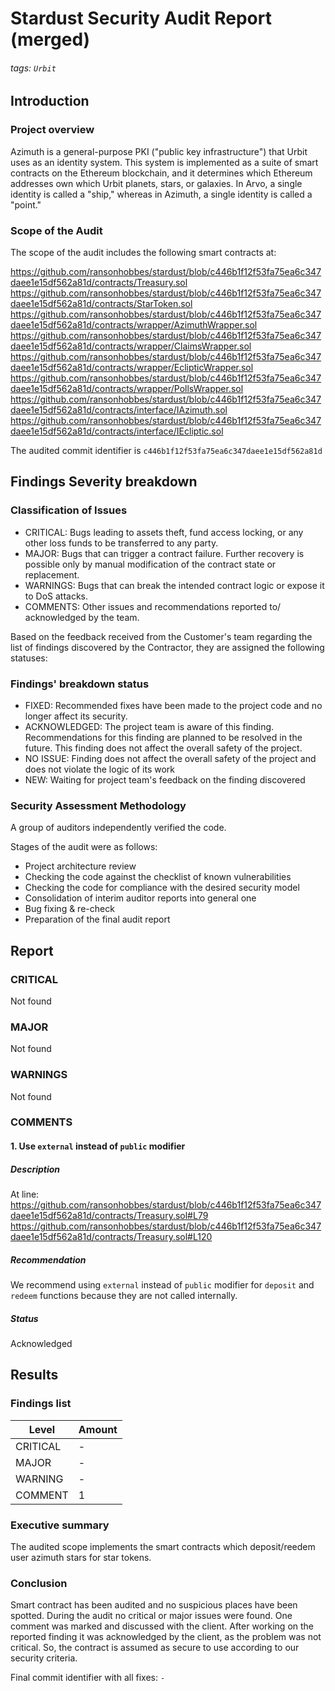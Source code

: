 # Stardust Security Audit Report (merged)

###### tags: `Urbit`

## Introduction

### Project overview

Azimuth is a general-purpose PKI ("public key infrastructure") that Urbit uses as an identity system. This system is implemented as a suite of smart contracts on the Ethereum blockchain, and it determines which Ethereum addresses own which Urbit planets, stars, or galaxies. In Arvo, a single identity is called a "ship," whereas in Azimuth, a single identity is called a "point." 


### Scope of the Audit
The scope of the audit includes the following smart contracts at:

https://github.com/ransonhobbes/stardust/blob/c446b1f12f53fa75ea6c347daee1e15df562a81d/contracts/Treasury.sol
https://github.com/ransonhobbes/stardust/blob/c446b1f12f53fa75ea6c347daee1e15df562a81d/contracts/StarToken.sol
https://github.com/ransonhobbes/stardust/blob/c446b1f12f53fa75ea6c347daee1e15df562a81d/contracts/wrapper/AzimuthWrapper.sol
https://github.com/ransonhobbes/stardust/blob/c446b1f12f53fa75ea6c347daee1e15df562a81d/contracts/wrapper/ClaimsWrapper.sol
https://github.com/ransonhobbes/stardust/blob/c446b1f12f53fa75ea6c347daee1e15df562a81d/contracts/wrapper/EclipticWrapper.sol
https://github.com/ransonhobbes/stardust/blob/c446b1f12f53fa75ea6c347daee1e15df562a81d/contracts/wrapper/PollsWrapper.sol
https://github.com/ransonhobbes/stardust/blob/c446b1f12f53fa75ea6c347daee1e15df562a81d/contracts/interface/IAzimuth.sol
https://github.com/ransonhobbes/stardust/blob/c446b1f12f53fa75ea6c347daee1e15df562a81d/contracts/interface/IEcliptic.sol

The audited commit identifier is `c446b1f12f53fa75ea6c347daee1e15df562a81d`

## Findings Severity breakdown

### Classification of Issues

* CRITICAL: Bugs leading to assets theft, fund access locking, or any other loss funds to be transferred to any party. 
* MAJOR: Bugs that can trigger a contract failure. Further recovery is possible only by manual modification of the contract state or replacement.
* WARNINGS: Bugs that can break the intended contract logic or expose it to DoS attacks. 
* COMMENTS: Other issues and recommendations reported to/ acknowledged by the team.

Based on the feedback received from the Customer's team regarding the list of findings discovered by the Contractor, they are assigned the following statuses:

### Findings' breakdown status

* FIXED: Recommended fixes have been made to the project code and no longer affect its security.
* ACKNOWLEDGED: The project team is aware of this finding. Recommendations for this finding are planned to be resolved in the future. This finding does not affect the overall safety of the project.
* NO ISSUE: Finding does not affect the overall safety of the project and does not violate the logic of its work
* NEW: Waiting for project team's feedback on the finding discovered  



### Security Assessment Methodology

A group of auditors independently verified the code.

Stages of the audit were as follows:

* Project architecture review 
* Checking the code against the checklist of known vulnerabilities
* Checking the code for compliance with the desired security model 
* Consolidation of interim auditor reports into general one
* Bug fixing & re-check
* Preparation of the final audit report

## Report

### CRITICAL
Not found

### MAJOR
Not found

### WARNINGS
Not found

### COMMENTS
#### 1. Use `external` instead of `public` modifier
##### Description
At line:
https://github.com/ransonhobbes/stardust/blob/c446b1f12f53fa75ea6c347daee1e15df562a81d/contracts/Treasury.sol#L79
https://github.com/ransonhobbes/stardust/blob/c446b1f12f53fa75ea6c347daee1e15df562a81d/contracts/Treasury.sol#L120
##### Recommendation
We recommend using `external` instead of `public` modifier for `deposit` and `redeem` functions because they are not called internally.
##### Status
Acknowledged




## Results

### Findings list

Level | Amount
--- | ---
CRITICAL| -
MAJOR   | -
WARNING | -
COMMENT | 1

### Executive summary

The audited scope implements the smart contracts which deposit/reedem user azimuth stars for star tokens. 

### Conclusion
Smart contract has been audited and no suspicious places have been spotted. During the audit no critical or major issues were found. One comment was marked and discussed with the client. After working on the reported finding it was acknowledged by the client, as the problem was not critical. So, the contract is assumed as secure to use according to our security criteria.

Final commit identifier with all fixes: `-`
